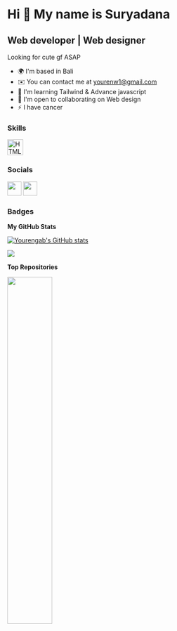 Hi 👋 My name is Suryadana
==========================

Web developer | Web designer
----------------------------

Looking for cute gf ASAP

* 🌍  I'm based in Bali
* ✉️  You can contact me at [yourenw1@gmail.com](mailto:yourenw1@gmail.com)
* 🧠  I'm learning Tailwind & Advance javascript
* 🤝  I'm open to collaborating on Web design
* ⚡  I have cancer

### Skills

<p align="left">
<a href="https://developer.mozilla.org/en-US/docs/Glossary/HTML5" target="_blank" rel="noreferrer"><img src="https://raw.githubusercontent.com/danielcranney/readme-generator/main/public/icons/skills/html5-colored.svg" width="36" height="36" alt="HTML5" /></a>
</p>

### Socials

<p align="left"> <a href="https://www.github.com/Yourengab" target="_blank" rel="noreferrer"><img src="https://raw.githubusercontent.com/danielcranney/readme-generator/main/public/icons/socials/github.svg" width="32" height="32" /></a> <a href="http://www.instagram.com/sryadna_" target="_blank" rel="noreferrer"><img src="https://raw.githubusercontent.com/danielcranney/readme-generator/main/public/icons/socials/instagram.svg" width="32" height="32" /></a></p>

### Badges

<b>My GitHub Stats</b>

<a href="http://www.github.com/Yourengab"><img src="https://github-readme-stats.vercel.app/api?username=Yourengab&show_icons=true&hide=&count_private=true&title_color=444e59&text_color=ffffff&icon_color=3382ed&bg_color=27272a&hide_border=true&show_icons=true" alt="Yourengab's GitHub stats" /></a>

<a href="http://www.github.com/Yourengab"><img src="https://github-readme-streak-stats.herokuapp.com/?user=Yourengab&stroke=ffffff&background=1c1917&ring=0891b2&fire=0891b2&currStreakNum=ffffff&currStreakLabel=0891b2&sideNums=ffffff&sideLabels=ffffff&dates=ffffff&hide_border=true" /></a>

<b>Top Repositories</b>

<div width="100%" align="center"><a href="https://github.com/Yourengab/Verified" align="left"><img align="left" width="45%" src="https://github-readme-stats.vercel.app/api/pin/?username=Yourengab&repo=Verified&title_color=444e59&text_color=ffffff&icon_color=3382ed&bg_color=27272a&hide_border=true&locale=en" /></a></div><br /><br /><br /><br /><br /><br /><br />
